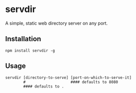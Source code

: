 # servdir

A simple, static web directory server on any port.

## Installation
    npm install servdir -g

## Usage
    servdir [directory-to-serve] [port-on-which-to-serve-it]
            #                    #### defaults to 8080
            #### defaults to .

